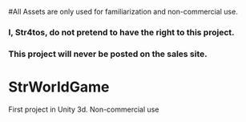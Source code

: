 #All Assets are only used for familiarization and non-commercial use.
### I, Str4tos, do not pretend to have the right to this project.
### This project will never be posted on the sales site.

# StrWorldGame
First project in Unity 3d.  Non-commercial use


